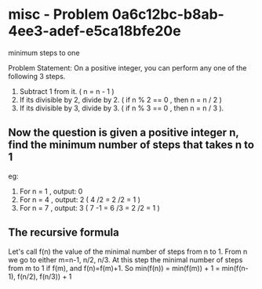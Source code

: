 # misc - Problem 0a6c12bc-b8ab-4ee3-adef-e5ca18bfe20e
minimum steps to one

Problem Statement: On a positive integer, you can perform any one of the following 3 steps.

1. Subtract 1 from it. ( n = n - 1 ) 
2. If its divisible by 2, divide by 2. ( if n % 2 == 0 , then n = n / 2  )
3. If its divisible by 3, divide by 3. ( if n % 3 == 0 , then n = n / 3  ).

## Now the question is given a positive integer n, find the minimum number of steps that takes n to 1
eg:
1. For n = 1 , output: 0
2. For n = 4 , output: 2  ( 4  /2 = 2  /2 = 1 )
3. For n = 7 , output: 3  (  7  -1 = 6   /3 = 2   /2 = 1 )

## The recursive formula

Let's call f(n) the value of the minimal number of steps from n to 1.
From n we go to either m=n-1, n/2, n/3. At this step the minimal number of steps from m to 1 if f(m), and f(n)=f(m)+1.
So min(f(n)) = min(f(m)) + 1 = min(f(n-1), f(n/2), f(n/3)) + 1

